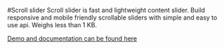 #Scroll slider
Scroll slider is fast and lightweight content slider.
Build responsive and mobile friendly scrollable sliders with simple and easy to use api.
Weighs less than 1 KB.

[Demo and documentation can be found here](http://dbrekalo.github.io/scroll-slider/)
